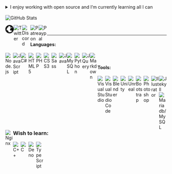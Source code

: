<details>
  <summary>I enjoy working with open source and I’m currently learning all I can</summary>
  😮 You found me! 🎃 
</details>
<br />

<img alt="GitHub Stats" src="https://github-readme-stats.vercel.app/api?username=zfbx&show_icons=true&hide_border=true&count_private=true&theme=dracula">

<br />

[<img align="left" alt="Bunny.cc" width="26px" src="https://raw.githubusercontent.com/iconic/open-iconic/master/svg/globe.svg" />][website]
[<img align="left" alt="Twitter" width="26px" src="https://cdn.jsdelivr.net/npm/simple-icons@v3/icons/twitter.svg" />][twitter]
[<img align="left" alt="Discord" width="26px" src="https://cdn.jsdelivr.net/npm/simple-icons@3.12.1/icons/discord.svg" />][discord]
[<img align="left" alt="Patreon" width="26px" src="https://cdn.jsdelivr.net/npm/simple-icons@3.12.1/icons/patreon.svg" />][patreon]
[<img align="left" alt="Paypal" width="26px" src="https://cdn.jsdelivr.net/npm/simple-icons@3.12.1/icons/paypal.svg" />][paypal]

<br />

---


#### Languages:
<img align="left" alt="Node.js" width="24px" src="https://cdn.jsdelivr.net/npm/simple-icons@3.12.1/icons/node-dot-js.svg" />
<img align="left" alt="JavaScript" width="24px" src="https://cdn.jsdelivr.net/npm/simple-icons@3.12.1/icons/javascript.svg" />
<img align="left" alt="C#" width="24px" src="https://cdn.jsdelivr.net/npm/simple-icons@3.12.1/icons/csharp.svg" />
<img align="left" alt="HTML5" width="24px" src="https://cdn.jsdelivr.net/npm/simple-icons@3.12.1/icons/html5.svg" />
<img align="left" alt="PHP" width="24px" src="https://cdn.jsdelivr.net/npm/simple-icons@3.12.1/icons/php.svg" />
<img align="left" alt="CSS3" width="24px" src="https://cdn.jsdelivr.net/npm/simple-icons@3.12.1/icons/css3.svg" />
<img align="left" alt="Sass" width="24px" src="https://cdn.jsdelivr.net/npm/simple-icons@3.12.1/icons/sass.svg" />
<img align="left" alt="Java" width="24px" src="https://cdn.jsdelivr.net/npm/simple-icons@3.12.1/icons/java.svg" />
<img align="left" alt="MySQL" width="24px" src="https://cdn.jsdelivr.net/npm/simple-icons@3.12.1/icons/mysql.svg" />
<img align="left" alt="Python" width="24px" src="https://cdn.jsdelivr.net/npm/simple-icons@3.12.1/icons/python.svg" />
<img align="left" alt="JQuery" width="24px" src="https://cdn.jsdelivr.net/npm/simple-icons@3.12.1/icons/jquery.svg" />
<img align="left" alt="Markdown" width="24px" src="https://cdn.jsdelivr.net/npm/simple-icons@3.12.1/icons/markdown.svg" />

<br />

#### Tools:
<img align="left" alt="Visual Studio" width="24px" src="https://cdn.jsdelivr.net/npm/simple-icons@3.12.1/icons/visualstudio.svg" />
<img align="left" alt="Visual Studio Code" width="24px" src="https://cdn.jsdelivr.net/npm/simple-icons@3.12.1/icons/visualstudiocode.svg" />
<img align="left" alt="Blender" width="24px" src="https://cdn.jsdelivr.net/npm/simple-icons@3.12.1/icons/blender.svg" />
<img align="left" alt="Unity" width="24px" src="https://cdn.jsdelivr.net/npm/simple-icons@3.12.1/icons/unity.svg" />
<img align="left" alt="Unreal" width="24px" src="https://cdn.jsdelivr.net/npm/simple-icons@3.12.1/icons/unrealengine.svg" />
<img align="left" alt="Bootstrap" width="24px" src="https://cdn.jsdelivr.net/npm/simple-icons@3.12.1/icons/bootstrap.svg" />
<img align="left" alt="Photoshop" width="24px" src="https://cdn.jsdelivr.net/npm/simple-icons@3.12.1/icons/adobephotoshop.svg" />
<img align="left" alt="Illustrator" width="24px" src="https://cdn.jsdelivr.net/npm/simple-icons@3.12.1/icons/adobeillustrator.svg" />
<img align="left" alt="Jekyll" width="24px" src="https://cdn.jsdelivr.net/npm/simple-icons@3.12.1/icons/jekyll.svg" />
<img align="left" alt="Mariadb/MySQL" width="24px" src="https://cdn.jsdelivr.net/npm/simple-icons@3.12.1/icons/mariadb.svg" />
<img align="left" alt="Nginx" width="24px" src="https://cdn.jsdelivr.net/npm/simple-icons@3.12.1/icons/nginx.svg" />

<br />

### Wish to learn:
<img align="left" alt="C++" width="24px" src="https://cdn.jsdelivr.net/npm/simple-icons@3.12.1/icons/cplusplus.svg" />
<img align="left" alt="C" width="24px" src="https://cdn.jsdelivr.net/npm/simple-icons@3.12.1/icons/c.svg" />
<img align="left" alt="Deno" width="24px" src="https://cdn.jsdelivr.net/npm/simple-icons@3.12.1/icons/deno.svg" />
<img align="left" alt="TypeScript" width="24px" src="https://cdn.jsdelivr.net/npm/simple-icons@3.12.1/icons/typescript.svg" />


[paypal]: https://paypal.me/zfbx
[patreon]: https://www.patreon.com/zfbx
[website]: https://bunny.cc
[twitter]: https://twitter.com/zfbTony
[discord]: https://discord.gg/Td7a6j4
